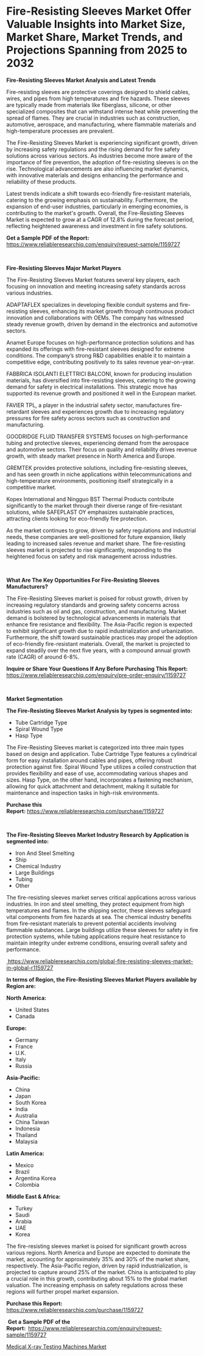 <p><h1>Fire-Resisting Sleeves Market Offer Valuable Insights into Market Size, Market Share, Market Trends, and Projections Spanning from 2025 to 2032</h1></p><p><strong>Fire-Resisting Sleeves Market Analysis and Latest Trends</strong></p>
<p><p>Fire-resisting sleeves are protective coverings designed to shield cables, wires, and pipes from high temperatures and fire hazards. These sleeves are typically made from materials like fiberglass, silicone, or other specialized composites that can withstand intense heat while preventing the spread of flames. They are crucial in industries such as construction, automotive, aerospace, and manufacturing, where flammable materials and high-temperature processes are prevalent.</p><p>The Fire-Resisting Sleeves Market is experiencing significant growth, driven by increasing safety regulations and the rising demand for fire safety solutions across various sectors. As industries become more aware of the importance of fire prevention, the adoption of fire-resisting sleeves is on the rise. Technological advancements are also influencing market dynamics, with innovative materials and designs enhancing the performance and reliability of these products.</p><p>Latest trends indicate a shift towards eco-friendly fire-resistant materials, catering to the growing emphasis on sustainability. Furthermore, the expansion of end-user industries, particularly in emerging economies, is contributing to the market's growth. Overall, the Fire-Resisting Sleeves Market is expected to grow at a CAGR of 12.8% during the forecast period, reflecting heightened awareness and investment in fire safety solutions.</p></p>
<p><strong>Get a Sample PDF of the Report:&nbsp;</strong> <a href="https://www.reliableresearchiq.com/enquiry/request-sample/1159727?utm_campaign=3385&utm_medium=2&utm_source=Github&utm_content=ia&utm_term=22032025&utm_id=fire-resisting-sleeves">https://www.reliableresearchiq.com/enquiry/request-sample/1159727</a></p>
<p>&nbsp;</p>
<p><strong>Fire-Resisting Sleeves Major Market Players</strong></p>
<p><p>The Fire-Resisting Sleeves Market features several key players, each focusing on innovation and meeting increasing safety standards across various industries.</p><p>ADAPTAFLEX specializes in developing flexible conduit systems and fire-resisting sleeves, enhancing its market growth through continuous product innovation and collaborations with OEMs. The company has witnessed steady revenue growth, driven by demand in the electronics and automotive sectors.</p><p>Anamet Europe focuses on high-performance protection solutions and has expanded its offerings with fire-resistant sleeves designed for extreme conditions. The company’s strong R&D capabilities enable it to maintain a competitive edge, contributing positively to its sales revenue year-on-year.</p><p>FABBRICA ISOLANTI ELETTRICI BALCONI, known for producing insulation materials, has diversified into fire-resisting sleeves, catering to the growing demand for safety in electrical installations. This strategic move has supported its revenue growth and positioned it well in the European market.</p><p>FAVIER TPL, a player in the industrial safety sector, manufactures fire-retardant sleeves and experiences growth due to increasing regulatory pressures for fire safety across sectors such as construction and manufacturing.</p><p>GOODRIDGE FLUID TRANSFER SYSTEMS focuses on high-performance tubing and protective sleeves, experiencing demand from the aerospace and automotive sectors. Their focus on quality and reliability drives revenue growth, with steady market presence in North America and Europe.</p><p>GREMTEK provides protective solutions, including fire-resisting sleeves, and has seen growth in niche applications within telecommunications and high-temperature environments, positioning itself strategically in a competitive market.</p><p>Kopex International and Ningguo BST Thermal Products contribute significantly to the market through their diverse range of fire-resistant solutions, while SAFEPLAST OY emphasizes sustainable practices, attracting clients looking for eco-friendly fire protection.</p><p>As the market continues to grow, driven by safety regulations and industrial needs, these companies are well-positioned for future expansion, likely leading to increased sales revenue and market share. The fire-resisting sleeves market is projected to rise significantly, responding to the heightened focus on safety and risk management across industries.</p></p>
<p>&nbsp;</p>
<p><strong>What Are The Key Opportunities For Fire-Resisting Sleeves Manufacturers?</strong></p>
<p><p>The Fire-Resisting Sleeves market is poised for robust growth, driven by increasing regulatory standards and growing safety concerns across industries such as oil and gas, construction, and manufacturing. Market demand is bolstered by technological advancements in materials that enhance fire resistance and flexibility. The Asia-Pacific region is expected to exhibit significant growth due to rapid industrialization and urbanization. Furthermore, the shift toward sustainable practices may propel the adoption of eco-friendly fire-resistant materials. Overall, the market is projected to expand steadily over the next five years, with a compound annual growth rate (CAGR) of around 6-8%.</p></p>
<p><strong>Inquire or Share Your Questions If Any Before Purchasing This Report:</strong> <a href="https://www.reliableresearchiq.com/enquiry/pre-order-enquiry/1159727?utm_campaign=3385&utm_medium=2&utm_source=Github&utm_content=ia&utm_term=22032025&utm_id=fire-resisting-sleeves">https://www.reliableresearchiq.com/enquiry/pre-order-enquiry/1159727</a></p>
<p>&nbsp;</p>
<p><strong>Market Segmentation</strong></p>
<p><strong>The Fire-Resisting Sleeves Market Analysis by types is segmented into:</strong></p>
<p><ul><li>Tube Cartridge Type</li><li>Spiral Wound Type</li><li>Hasp Type</li></ul></p>
<p><p>The Fire-Resisting Sleeves market is categorized into three main types based on design and application. Tube Cartridge Type features a cylindrical form for easy installation around cables and pipes, offering robust protection against fire. Spiral Wound Type utilizes a coiled construction that provides flexibility and ease of use, accommodating various shapes and sizes. Hasp Type, on the other hand, incorporates a fastening mechanism, allowing for quick attachment and detachment, making it suitable for maintenance and inspection tasks in high-risk environments.</p></p>
<p><strong>Purchase this Report:&nbsp;</strong><a href="https://www.reliableresearchiq.com/purchase/1159727?utm_campaign=3385&utm_medium=2&utm_source=Github&utm_content=ia&utm_term=22032025&utm_id=fire-resisting-sleeves">https://www.reliableresearchiq.com/purchase/1159727</a></p>
<p>&nbsp;</p>
<p><strong>The Fire-Resisting Sleeves Market Industry Research by Application is segmented into:</strong></p>
<p><ul><li>Iron And Steel Smelting</li><li>Ship</li><li>Chemical Industry</li><li>Large Buildings</li><li>Tubing</li><li>Other</li></ul></p>
<p><p>The fire-resisting sleeves market serves critical applications across various industries. In iron and steel smelting, they protect equipment from high temperatures and flames. In the shipping sector, these sleeves safeguard vital components from fire hazards at sea. The chemical industry benefits from fire-resistant materials to prevent potential accidents involving flammable substances. Large buildings utilize these sleeves for safety in fire protection systems, while tubing applications require heat resistance to maintain integrity under extreme conditions, ensuring overall safety and performance.</p></p>
<p><a href="https://www.reliableresearchiq.com/global-fire-resisting-sleeves-market-in-global-r1159727?utm_campaign=3385&utm_medium=2&utm_source=Github&utm_content=ia&utm_term=22032025&utm_id=fire-resisting-sleeves">&nbsp;https://www.reliableresearchiq.com/global-fire-resisting-sleeves-market-in-global-r1159727</a></p>
<p><strong>In terms of Region, the Fire-Resisting Sleeves Market Players available by Region are:</strong></p>
<p>
    <p> <strong> North America: </strong>
        <ul>
            <li>United States</li>
            <li>Canada</li>
        </ul>
        </p> 
    <p> <strong> Europe: </strong>
        <ul>
            <li>Germany</li>
            <li>France</li>
            <li>U.K.</li>
            <li>Italy</li>
            <li>Russia</li>
        </ul>
        </p> 
    <p> <strong> Asia-Pacific: </strong>
        <ul>
            <li>China</li>
            <li>Japan</li>
            <li>South Korea</li>
            <li>India</li>
            <li>Australia</li>
            <li>China Taiwan</li>
            <li>Indonesia</li>
            <li>Thailand</li>
            <li>Malaysia</li>
        </ul>
        </p> 
    <p> <strong> Latin America: </strong>
        <ul>
            <li>Mexico</li>
            <li>Brazil</li>
            <li>Argentina Korea</li>
            <li>Colombia</li>
        </ul>
        </p> 
    <p> <strong> Middle East & Africa: </strong>
        <ul>
            <li>Turkey</li>
            <li>Saudi</li>
            <li>Arabia</li>
            <li>UAE</li>
            <li>Korea</li>
        </ul>
    </p>
    </p>
<p><p>The fire-resisting sleeves market is poised for significant growth across various regions. North America and Europe are expected to dominate the market, accounting for approximately 35% and 30% of the market share, respectively. The Asia-Pacific region, driven by rapid industrialization, is projected to capture around 25% of the market. China is anticipated to play a crucial role in this growth, contributing about 15% to the global market valuation. The increasing emphasis on safety regulations across these regions will further propel market expansion.</p></p>
<p><strong>Purchase this Report: </strong><a href="https://www.reliableresearchiq.com/purchase/1159727?utm_campaign=3385&utm_medium=2&utm_source=Github&utm_content=ia&utm_term=22032025&utm_id=fire-resisting-sleeves">https://www.reliableresearchiq.com/purchase/1159727</a></p>
<p>&nbsp;<strong>Get a Sample PDF of the Report:&nbsp;&nbsp;</strong><a href="https://www.reliableresearchiq.com/enquiry/request-sample/1159727?utm_campaign=3385&utm_medium=2&utm_source=Github&utm_content=ia&utm_term=22032025&utm_id=fire-resisting-sleeves">https://www.reliableresearchiq.com/enquiry/request-sample/1159727</a></p>
<p><strong></strong></p>
<p><p><a href="https://github.com/sderolza/Market-Research-Report-List-1/blob/main/medical-x-ray-testing-machines-market.md?utm_campaign=3385&utm_medium=2&utm_source=Github&utm_content=ia&utm_term=22032025&utm_id=fire-resisting-sleeves">Medical X-ray Testing Machines Market</a></p></p>